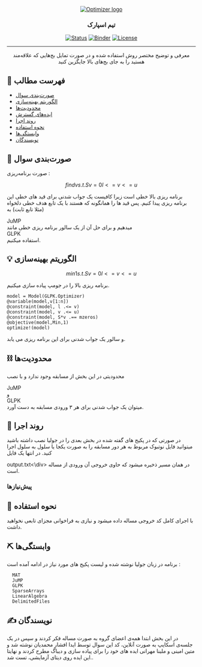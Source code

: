 <p align="center">
  <a href="" rel="noopener">
 <img src="http://optimizer.math.sharif.edu/wp-content/uploads/2021/02/optimizer.png" alt="Optimizer logo"></a>
</p>
<h3 align="center">تیم اسپارک</h3>

<div align="center">

  [![Status](https://img.shields.io/badge/status-active-success.svg)]() 
  [![Binder](https://mybinder.org/badge_logo.svg)](https://mybinder.org/v2/gh/mtefagh/demos/HEAD)
  [![License](https://img.shields.io/badge/license-GPL-blue.svg)](https://github.com/mtefagh/demos/blob/master/LICENSE)

</div>

---

<p align="center"> معرفی و توضیح مختصر روش استفاده شده و در صورت تمایل بج‌هایی که علاقه‌مند هستید را به جای بج‌های بالا جایگزین کنید
    <br> 
</p>

## 📝 فهرست مطالب
- [صورت‌بندی سوال](#problem_statement)
- [الگوریتم بهینه‌سازی](#idea)
- [محدودیت‌ها](#limitations)
- [ایده‌های گسترش](#future_scope)
- [روند اجرا](#getting_started)
- [نحوه استفاده](#usage)
- [وابستگی‌ها](#tech_stack)
- [نویسندگان](#authors)

## 🧐 صورت‌بندی سوال <a name = "problem_statement"></a>
صورت برنامه‌ریزی :
  
  ```math
  find  v
  s.t.  Sv=0
        l <= v <= u
  ```
برنامه ریزی بالا خطی است زیرا کافیست یک جواب شدنی برای قید های خطی این برنامه ریزی پیدا کنیم. 
پس قید ها را همانگونه که هستند با یک تابع هدف خطی دلخواه (مثلا تابع ثابت) به
<div>JuMP</div>
میدهیم و برای حل آن از یک سالور برنامه ریزی خطی مانند
<div>GLPK</div>
استفاده میکنیم.
  
## 💡 الگوریتم بهینه‌سازی <a name = "idea"></a>
```math
  min  1
  s.t.  Sv=0
        l <= v <= u
  ```
برنامه ریزی بالا را در جومپ پیاده سازی میکنیم.
```
model = Model(GLPK.Optimizer)
@variable(model,v[1:n])
@constraint(model, l .<= v)
@constraint(model, v .<= u)
@constraint(model, S*v .== mzeros)
@objective(model,Min,1)
optimize!(model)
```
و سالور یک جواب شدنی برای این برنامه ریزی می یابد.

## ⛓️ محدودیت‌ها <a name = "limitations"></a>
محدودیتی در این بخش از مسابقه وجود ندارد و با نصب
<div>JuMP</div>
و
<div>GLPK</div>
میتوان یک جواب شدنی برای هر ۳ ورودی مسابقه به دست آورد.


## 🏁 روند اجرا <a name = "getting_started"></a>
در صورتی که در پکیج های
گفته شده در بخش بعدی 
را در جولیا نصب داشته باشید میتوانید فایل نوتبوک مربوط به هر دور مسابقه را
به صورت یکجا یا سلول به سلول اجرا کنید. در انتها یک فایل
<div>output.txt<\div>
در همان مسیر ذخیره میشود که حاوی خروجی آن ورودی از مساله است.

### پیش‌نیازها

  

## 🎈 نحوه استفاده <a name="usage"></a>
با اجرای کامل کد خروجی مساله داده میشود و نیازی به فراخوانی مجزای تابعی نخواهید داشت.

## ⛏️ وابستگی‌ها <a name = "tech_stack"></a>
  برنامه در زبان جولیا نوشته شده و لیست پکیج های مورد نیاز در ادامه آمده است :
```
  MAT
  JuMP
  GLPK
  SparseArrays
  LinearAlgebra
  DelimitedFiles
```

## ✍️ نویسندگان <a name = "authors"></a>
در این بخش ابتدا همه‌ی اعضای گروه به صورت مساله فکر کردند و سپس در یک جلسه‌ی اسکایپ به صورت آنلاین، کد این سوال توسط ایدا افشار محمدیان نوشته شد و متین امینی و ملینا مهرانی ایده های خود را برای پیاده سازی و دیباگ مطرح کردند و نهایتا این ایده روی دیتای آزمایشی، تست شد..
